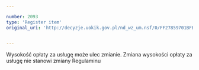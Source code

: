 ```yaml
---

number: 2093
type: 'Register item'
original_uri: 'http://decyzje.uokik.gov.pl/nd_wz_um.nsf/0/FF27859701BFB46EC12577D5003FF240?OpenDocument'


---
```


Wysokość opłaty za usługę może ulec zmianie. Zmiana wysokości opłaty za usługę nie stanowi zmiany Regulaminu
